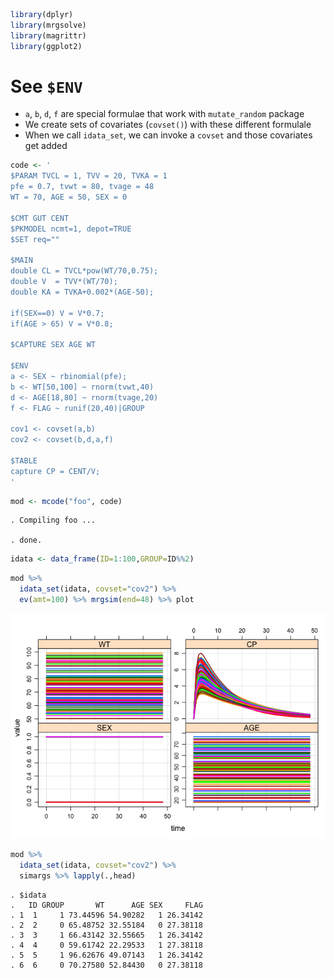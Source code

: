 ``` r
library(dplyr)
library(mrgsolve)
library(magrittr)
library(ggplot2)
```

See `$ENV`
==========

-   `a`, `b`, `d`, `f` are special formulae that work with `mutate_random` package
-   We create sets of covariates (`covset()`) with these different formulale
-   When we call `idata_set`, we can invoke a `covset` and those covariates get added

``` r
code <- '
$PARAM TVCL = 1, TVV = 20, TVKA = 1
pfe = 0.7, tvwt = 80, tvage = 48
WT = 70, AGE = 50, SEX = 0

$CMT GUT CENT
$PKMODEL ncmt=1, depot=TRUE
$SET req=""

$MAIN
double CL = TVCL*pow(WT/70,0.75);
double V  = TVV*(WT/70);
double KA = TVKA+0.002*(AGE-50);

if(SEX==0) V = V*0.7;
if(AGE > 65) V = V*0.8;

$CAPTURE SEX AGE WT

$ENV
a <- SEX ~ rbinomial(pfe);
b <- WT[50,100] ~ rnorm(tvwt,40)
d <- AGE[18,80] ~ rnorm(tvage,20)
f <- FLAG ~ runif(20,40)|GROUP

cov1 <- covset(a,b)
cov2 <- covset(b,d,a,f)

$TABLE
capture CP = CENT/V;
'
```

``` r
mod <- mcode("foo", code)
```

    . Compiling foo ...

    . done.

``` r
idata <- data_frame(ID=1:100,GROUP=ID%%2)
```

``` r
mod %>% 
  idata_set(idata, covset="cov2") %>% 
  ev(amt=100) %>% mrgsim(end=48) %>% plot
```

![](img/covset-unnamed-chunk-6-1.png)

``` r
mod %>% 
  idata_set(idata, covset="cov2") %>% 
  simargs %>% lapply(.,head)
```

    . $idata
    .   ID GROUP       WT      AGE SEX     FLAG
    . 1  1     1 73.44596 54.90282   1 26.34142
    . 2  2     0 65.48752 32.55184   0 27.38118
    . 3  3     1 66.43142 32.55665   1 26.34142
    . 4  4     0 59.61742 22.29533   1 27.38118
    . 5  5     1 96.62676 49.07143   1 26.34142
    . 6  6     0 70.27580 52.84430   0 27.38118
